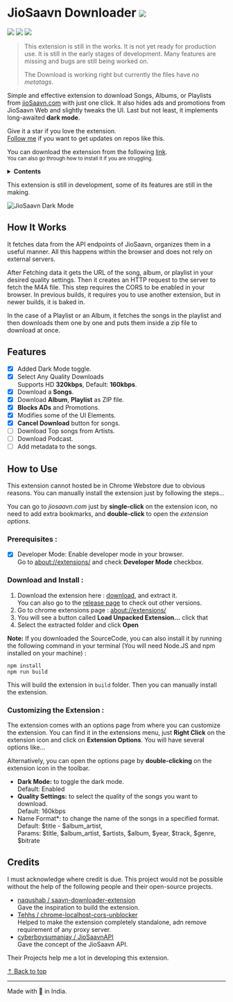 # JioSaavn Downloader ![][sh_chrome]

![][sh_gh_stars] ![][sh_version] [![][sh_downloads]][release]

> This extension is still in the works. It is not yet ready for production use. It is still in the early stages of development. Many features are missing and bugs are still being worked on.
>
> The Download is working right but currently the files have _no metatags_.

Simple and effective extension to download Songs, Albums, or Playlists from [jioSaavn.com](https://jioSaavn.com) with just one click. It also hides ads and promotions from JioSaavn Web and slightly tweaks the UI. Last but not least, it implements long-awaited **dark mode**.

Give it a star if you love the extension.\
[Follow me][profile] if you want to get updates on repos like this.

You can download the extension from the following [link][download].\
<small>You can also go through how to install it if you are struggling.</small>

<details>
	<summary><b>Contents</b></summary>
	<ul>
		<li><a href='#how-it-works'>How It Works</a></li>
		<li><a href='#features'>Features</a></li>
		<li><a href='#how-to-use'>How to Use</a></li>
		<li><a href='#credits'>Credits</a></li>
	</ul>
</details>

This extension is still in development, some of its features are still in the making.

![JioSaavn Dark Mode][img_1]

## How It Works

It fetches data from the API endpoints of JioSaavn, organizes them in a useful manner. All this happens within the browser and does not rely on external servers.

After Fetching data it gets the URL of the song, album, or playlist in your desired quality settings. Then it creates an HTTP request to the server to fetch the M4A file. This step requires the CORS to be enabled in your browser. In previous builds, it requires you to use another extension, but in newer builds, it is baked in.

In the case of a Playlist or an Album, it fetches the songs in the playlist and then downloads them one by one and puts them inside a zip file to download at once.

## Features

- [x] Added Dark Mode toggle.
- [x] Select Any Quality Downloads\
      Supports HD **320kbps**, Default: **160kbps**.
- [x] Download a **Songs**.
- [x] Download **Album**, **Playlist** as ZIP file.
- [x] **Blocks ADs** and Promotions.
- [x] Modifies some of the UI Elements.
- [x] **Cancel Download** button for songs.
- [ ] Download Top songs from Artists.
- [ ] Download Podcast.
- [ ] Add metadata to the songs.

## How to Use

This extension cannot hosted be in Chrome Webstore due to obvious reasons. You can manually install the extension just by following the steps...

You can go to _jiosaavn.com_ just by **single-click** on the extension icon, no need to add extra bookmarks, and **double-click** to open the _extension options_.

### Prerequisites :

- [x] Developer Mode: Enable developer mode in your browser.\
       Go to [about://extensions/][about_ext] and check **Developer Mode** checkbox.

### Download and Install :

1. Download the extension here : [download][download], and extract it.\
   You can also go to the [release page][release] to check out other versions.
2. Go to chrome extensions page : [about://extensions/][about_ext]
3. You will see a button called **Load Unpacked Extension...** click that
4. Select the extracted folder and click **Open**

**Note:** If you downloaded the SourceCode, you can also install it by running the following command in your terminal (You will need Node.JS and npm installed on your machine) :

```
npm install
npm run build
```

This will build the extension in `build` folder. Then you can manually install the extension.

### Customizing the Extension :

The extension comes with an options page from where you can customize the extension. You can find it in the extensions menu, just **Right Click** on the extension icon and click on **Extension Options**. You will have several options like...

Alternatively, you can open the options page by **double-clicking** on the extension icon in the toolbar.

- **Dark Mode:** to toggle the dark mode.\
  Default: Enabled
- **Quality Settings:** to select the quality of the songs you want to download.\
  Default: 160kbps
- Name Format\*: to change the name of the songs in a specified format.\
  Default: $title - $album_artist,\
  Params: $title, $album_artist, $artists, $album, $year, $track, $genre, $bitrate

## Credits

I must acknowledge where credit is due. This project would not be possible without the help of the following people and their open-source projects.

- [naqushab / saavn-downloader-extension](https://github.com/naqushab/saavn-downloader-extension)\
  Gave the inspiration to build the extension.
- [Tehhs / chrome-localhost-cors-unblocker](https://github.com/Tehhs/chrome-localhost-cors-unblocker)\
  Helped to make the extension completely standalone, adn remove requirement of any proxy server.
- [cyberboysumanjay / JioSaavnAPI](https://github.com/cyberboysumanjay/JioSaavnAPI)\
  Gave the concept of the JioSaavn API.

Their Projects help me a lot in developing this extension.

[&#x21e1; Back to top](#)

---

Made with 💖 in India.

[about_ext]: about://extensions/
[release]: https://github.com/GrayGalaxy/jiosaavn-downloader/releases ' '
[download]: https://github.com/GrayGalaxy/jiosaavn-downloader/releases/download/v22.2.14/release.zip 'Download'
[profile]: https://github.com/GrayGalaxy

<!--Images -->

[img_1]: https://user-images.githubusercontent.com/49820575/152336823-7ae2fa07-56a2-438e-9ff3-46a1d69566c6.jpg

<!-- Shields -->

[sh_gh_stars]: https://img.shields.io/github/stars/GrayGalaxy/jiosaavn-downloader.svg?logo=github&label=Stars
[sh_chrome]: https://img.shields.io/badge/-Chrome-black?logo=google-chrome&logoColor=white
[sh_version]: https://img.shields.io/github/v/release/graygalaxy/jiosaavn-downloader?include_prereleases&label=Version
[sh_downloads]: https://img.shields.io/github/downloads/GrayGalaxy/jiosaavn-downloader/total?label=Downloads

